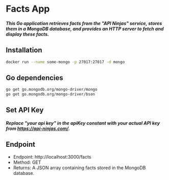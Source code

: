 # Facts App
##### This Go application retrieves facts from the "API Ninjas" service, stores them in a MongoDB database, and provides an HTTP server to fetch and display these facts.

## Installation

```sh
docker run --name some-mongo -p 27017:27017 -d mongo
```

## Go dependencies
```sh
go get go.mongodb.org/mongo-driver/mongo
go get go.mongodb.org/mongo-driver/bson
```
## Set API Key
##### Replace "your api key" in the apiKey constant with your actual API key from https://api-ninjas.com/.

## Endpoint
* Endpoint: http://localhost:3000/facts
* Method: GET
* Returns: A JSON array containing facts stored in the MongoDB database.
